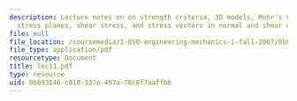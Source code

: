 ```yaml
---
description: Lecture notes on on strength criteria, 3D models, Mohr's Circle, Mohr
  stress planes, shear stress, and stress vectors in normal and shear components.
file: null
file_location: /coursemedia/1-050-engineering-mechanics-i-fall-2007/0b893146c018337e497a76c8f7aaffb6_lec11.pdf
file_type: application/pdf
resourcetype: Document
title: lec11.pdf
type: resource
uid: 0b893146-c018-337e-497a-76c8f7aaffb6
---
```

